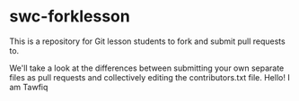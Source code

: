 # swc-forklesson
This is a repository for Git lesson students to fork and submit pull requests to.

We'll take a look at the differences between submitting your own separate files as pull requests and collectively editing the contributors.txt file.
Hello! I am Tawfiq
